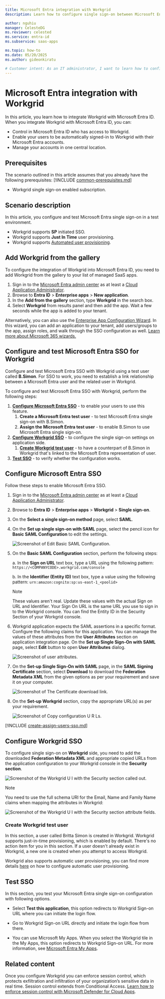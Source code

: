 ```yaml
---
title: Microsoft Entra integration with Workgrid
description: Learn how to configure single sign-on between Microsoft Entra ID and Workgrid.

author: nguhiu
manager: CelesteDG
ms.reviewer: celested
ms.service: entra-id
ms.subservice: saas-apps

ms.topic: how-to
ms.date: 05/20/2025
ms.author: gideonkiratu

# Customer intent: As an IT administrator, I want to learn how to configure single sign-on between Microsoft Entra ID and Workgrid so that I can control who has access to Workgrid, enable automatic sign-in with Microsoft Entra accounts, and manage my accounts in one central location.
---
```

# Microsoft Entra integration with Workgrid

In this article,  you learn how to integrate Workgrid with Microsoft Entra ID. When you integrate Workgrid with Microsoft Entra ID, you can:

* Control in Microsoft Entra ID who has access to Workgrid.
* Enable your users to be automatically signed-in to Workgrid with their Microsoft Entra accounts.
* Manage your accounts in one central location.

## Prerequisites
The scenario outlined in this article assumes that you already have the following prerequisites:
[!INCLUDE [common-prerequisites.md](~/identity/saas-apps/includes/common-prerequisites.md)]
* Workgrid single sign-on enabled subscription.

## Scenario description

In this article,  you configure and test Microsoft Entra single sign-on in a test environment.

* Workgrid supports **SP** initiated SSO.
* Workgrid supports **Just In Time** user provisioning.
* Workgrid supports [Automated user provisioning](workgrid-provisioning-tutorial.md).

## Add Workgrid from the gallery

To configure the integration of Workgrid into Microsoft Entra ID, you need to add Workgrid from the gallery to your list of managed SaaS apps.

1. Sign in to the [Microsoft Entra admin center](https://entra.microsoft.com) as at least a [Cloud Application Administrator](~/identity/role-based-access-control/permissions-reference.md#cloud-application-administrator).
1. Browse to **Entra ID** > **Enterprise apps** > **New application**.
1. In the **Add from the gallery** section, type **Workgrid** in the search box.
1. Select **Workgrid** from results panel and then add the app. Wait a few seconds while the app is added to your tenant.

 Alternatively, you can also use the [Enterprise App Configuration Wizard](https://portal.office.com/AdminPortal/home?Q=Docs#/azureadappintegration). In this wizard, you can add an application to your tenant, add users/groups to the app, assign roles, and walk through the SSO configuration as well. [Learn more about Microsoft 365 wizards.](/microsoft-365/admin/misc/azure-ad-setup-guides)

<a name='configure-and-test-azure-ad-sso-for-workgrid'></a>

## Configure and test Microsoft Entra SSO for Workgrid

Configure and test Microsoft Entra SSO with Workgrid using a test user called **B.Simon**. For SSO to work, you need to establish a link relationship between a Microsoft Entra user and the related user in Workgrid.

To configure and test Microsoft Entra SSO with Workgrid, perform the following steps:

1. **[Configure Microsoft Entra SSO](#configure-azure-ad-sso)** - to enable your users to use this feature.
    1. **Create a Microsoft Entra test user** - to test Microsoft Entra single sign-on with B.Simon.
    1. **Assign the Microsoft Entra test user** - to enable B.Simon to use Microsoft Entra single sign-on.
1. **[Configure Workgrid SSO](#configure-workgrid-sso)** - to configure the single sign-on settings on application side.
    1. **[Create Workgrid test user](#create-workgrid-test-user)** - to have a counterpart of B.Simon in Workgrid that's linked to the Microsoft Entra representation of user.
1. **[Test SSO](#test-sso)** - to verify whether the configuration works.

<a name='configure-azure-ad-sso'></a>

## Configure Microsoft Entra SSO

Follow these steps to enable Microsoft Entra SSO.

1. Sign in to the [Microsoft Entra admin center](https://entra.microsoft.com) as at least a [Cloud Application Administrator](~/identity/role-based-access-control/permissions-reference.md#cloud-application-administrator).
1. Browse to **Entra ID** > **Enterprise apps** > **Workgrid** > **Single sign-on**.
1. On the **Select a single sign-on method** page, select **SAML**.
1. On the **Set up single sign-on with SAML** page, select the pencil icon for **Basic SAML Configuration** to edit the settings.

   ![Screenshot of Edit Basic SAML Configuration.](common/edit-urls.png)

1. On the **Basic SAML Configuration** section, perform the following steps:

   a. In the **Sign on URL** text box, type a URL using the following pattern:
   `https://<COMPANYCODE>.workgrid.com/console`

   b. In the **Identifier (Entity ID)** text box, type a value using the following pattern:
   `urn:amazon:cognito:sp:us-east-1_<poolid>`

   > [!NOTE]
   > These values aren't real. Update these values with the actual Sign on URL and Identifier. Your Sign On URL is the same URL you use to sign in to the Workgrid console.  You can find the Entity ID in the Security Section of your Workgrid console.

1. Workgrid application expects the SAML assertions in a specific format. Configure the following claims for this application. You can manage the values of these attributes from the **User Attributes** section on application integration page. On the **Set up Single Sign-On with SAML** page, select **Edit** button to open **User Attributes** dialog.

   ![Screenshot of user attributes.](common/edit-attribute.png)

1. On the **Set-up Single Sign-On with SAML** page, in the **SAML Signing Certificate** section, select **Download** to download the **Federation Metadata XML** from the given options as per your requirement and save it on your computer.

   ![Screenshot of The Certificate download link.](common/metadataxml.png)

1. On the **Set-up Workgrid** section, copy the appropriate URL(s) as per your requirement.

   ![Screenshot of Copy configuration U R Ls.](common/copy-configuration-urls.png)

<a name='create-an-azure-ad-test-user'></a>

[!INCLUDE [create-assign-users-sso.md](~/identity/saas-apps/includes/create-assign-users-sso.md)]

## Configure Workgrid SSO

To configure single sign-on on **Workgrid** side, you need to add the downloaded **Federation Metadata XML** and appropriate copied URLs from the application configuration to your Workgrid console in the **Security section**.

   ![Screenshot of the Workgrid U I with the Security section called out.](media/workgrid-tutorial/security-section.png)

   > [!NOTE]
   > You need to use the full schema URI for the Email, Name and Family Name claims when mapping the attributes in Workgrid:
 >
 >  ![Screenshot of the Workgrid U I with the Security section attribute fields.](media/workgrid-tutorial/attribute-mappings.png)


### Create Workgrid test user

In this section, a user called Britta Simon is created in Workgrid. Workgrid supports just-in-time provisioning, which is enabled by default. There's no action item for you in this section. If a user doesn't already exist in Workgrid, a new one is created when you attempt to access Workgrid.

Workgrid also supports automatic user provisioning, you can find more details [here](./workgrid-provisioning-tutorial.md) on how to configure automatic user provisioning.

## Test SSO

In this section, you test your Microsoft Entra single sign-on configuration with following options.

* Select **Test this application**, this option redirects to Workgrid Sign-on URL where you can initiate the login flow.

* Go to Workgrid Sign-on URL directly and initiate the login flow from there.

* You can use Microsoft My Apps. When you select the Workgrid tile in the My Apps, this option redirects to Workgrid Sign-on URL. For more information, see [Microsoft Entra My Apps](/azure/active-directory/manage-apps/end-user-experiences#azure-ad-my-apps).

## Related content

Once you configure Workgrid you can enforce session control, which protects exfiltration and infiltration of your organization’s sensitive data in real time. Session control extends from Conditional Access. [Learn how to enforce session control with Microsoft Defender for Cloud Apps](/cloud-app-security/proxy-deployment-aad).
